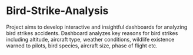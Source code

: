 # Bird-Strike-Analysis
Project aims to develop interactive and insightful dashboards for analyzing bird strikes accidents. Dashboard analyzes key reasons for bird strikes including altitude, aircraft type, weather conditions, wildlife existence warned to pilots, bird species, aircraft size, phase of flight etc. 

